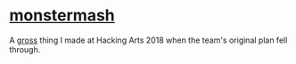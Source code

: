 # [monstermash](http://otolithic.github.io/monstermash)
A [gross](https://devpost.com/software/monstermash-2t89qo) thing I made at Hacking Arts 2018 when the team's original plan fell through.
